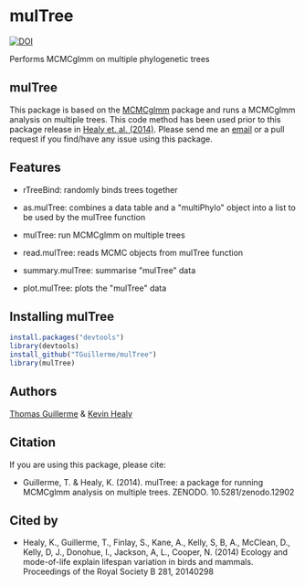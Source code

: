 mulTree
=======

[![DOI](https://zenodo.org/badge/7411/TGuillerme/mulTree.png)](http://dx.doi.org/10.5281/zenodo.12902)

Performs MCMCglmm on multiple phylogenetic trees

mulTree
-------
This package is based on the [MCMCglmm](http://cran.r-project.org/web/packages/MCMCglmm/index.html) package
and runs a MCMCglmm analysis on multiple trees.
This code method has been used prior to this package release in [Healy et. al. (2014)](http://rspb.royalsocietypublishing.org/content/281/1784/20140298.full.pdf?ijkey=gPt28ElSAYBvRhZ&keytype=ref).
Please send me an [email](mailto:guillert@tcd.ie) or a pull request if you find/have any issue using this package.

Features
--------
* rTreeBind: randomly binds trees together

* as.mulTree: combines a data table and a "multiPhylo" object into a list to be used by the mulTree function

* mulTree: run MCMCglmm on multiple trees

* read.mulTree: reads MCMC objects from mulTree function

* summary.mulTree: summarise "mulTree" data

* plot.mulTree: plots the "mulTree" data


Installing mulTree
------------------
```r
install.packages("devtools")
library(devtools)
install_github("TGuillerme/mulTree")
library(mulTree)
```

Authors
-------
[Thomas Guillerme](http://tguillerme.github.io) & [Kevin Healy](http://healyke.github.iol)


Citation
-------
If you are using this package, please cite:

* Guillerme, T. & Healy, K. (2014). mulTree: a package for running MCMCglmm analysis on multiple trees. ZENODO. 10.5281/zenodo.12902

Cited by
--------
* Healy, K., Guillerme, T., Finlay, S., Kane, A., Kelly, S, B, A., McClean, D., Kelly, D, J., Donohue, I., Jackson, A, L., Cooper, N. (2014) Ecology and mode-of-life explain lifespan variation in birds and mammals. Proceedings of the Royal Society B 281, 20140298
